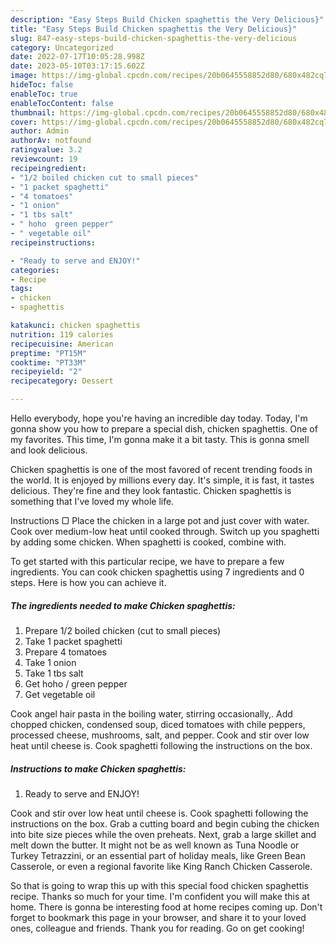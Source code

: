```yaml
---
description: "Easy Steps Build Chicken spaghettis the Very Delicious}"
title: "Easy Steps Build Chicken spaghettis the Very Delicious}"
slug: 847-easy-steps-build-chicken-spaghettis-the-very-delicious
category: Uncategorized
date: 2022-07-17T10:05:28.998Z
date: 2023-05-10T03:17:15.602Z
image: https://img-global.cpcdn.com/recipes/20b0645558852d80/680x482cq70/chicken-spaghettis-recipe-main-photo.jpg
hideToc: false
enableToc: true
enableTocContent: false
thumbnail: https://img-global.cpcdn.com/recipes/20b0645558852d80/680x482cq70/chicken-spaghettis-recipe-main-photo.jpg
cover: https://img-global.cpcdn.com/recipes/20b0645558852d80/680x482cq70/chicken-spaghettis-recipe-main-photo.jpg
author: Admin
authorAv: notfound
ratingvalue: 3.2
reviewcount: 19
recipeingredient:
- "1/2 boiled chicken cut to small pieces"
- "1 packet spaghetti"
- "4 tomatoes"
- "1 onion"
- "1 tbs salt"
- " hoho  green pepper"
- " vegetable oil"
recipeinstructions:

- "Ready to serve and ENJOY!"
categories:
- Recipe
tags:
- chicken
- spaghettis

katakunci: chicken spaghettis 
nutrition: 119 calories
recipecuisine: American
preptime: "PT15M"
cooktime: "PT33M"
recipeyield: "2"
recipecategory: Dessert

---
```



Hello everybody, hope you're having an incredible day today. Today, I'm gonna show you how to prepare a special dish, chicken spaghettis. One of my favorites. This time, I'm gonna make it a bit tasty. This is gonna smell and look delicious.

Chicken spaghettis is one of the most favored of recent trending foods in the world. It is enjoyed by millions every day. It's simple, it is fast, it tastes delicious. They're fine and they look fantastic. Chicken spaghettis is something that I've loved my whole life.

Instructions ▢ Place the chicken in a large pot and just cover with water. Cook over medium-low heat until cooked through. Switch up you spaghetti by adding some chicken. When spaghetti is cooked, combine with.


To get started with this particular recipe, we have to prepare a few ingredients. You can cook chicken spaghettis using 7 ingredients and 0 steps. Here is how you can achieve it.

<!--inarticleads1-->

##### The ingredients needed to make Chicken spaghettis:

1. Prepare 1/2 boiled chicken (cut to small pieces)
1. Take 1 packet spaghetti
1. Prepare 4 tomatoes
1. Take 1 onion
1. Take 1 tbs salt
1. Get  hoho / green pepper
1. Get  vegetable oil


Cook angel hair pasta in the boiling water, stirring occasionally,. Add chopped chicken, condensed soup, diced tomatoes with chile peppers, processed cheese, mushrooms, salt, and pepper. Cook and stir over low heat until cheese is. Cook spaghetti following the instructions on the box. 

<!--inarticleads2-->

##### Instructions to make Chicken spaghettis:


1. Ready to serve and ENJOY!

Cook and stir over low heat until cheese is. Cook spaghetti following the instructions on the box. Grab a cutting board and begin cubing the chicken into bite size pieces while the oven preheats. Next, grab a large skillet and melt down the butter. It might not be as well known as Tuna Noodle or Turkey Tetrazzini, or an essential part of holiday meals, like Green Bean Casserole, or even a regional favorite like King Ranch Chicken Casserole. 

So that is going to wrap this up with this special food chicken spaghettis recipe. Thanks so much for your time. I'm confident you will make this at home. There is gonna be interesting food at home recipes coming up. Don't forget to bookmark this page in your browser, and share it to your loved ones, colleague and friends. Thank you for reading. Go on get cooking!
